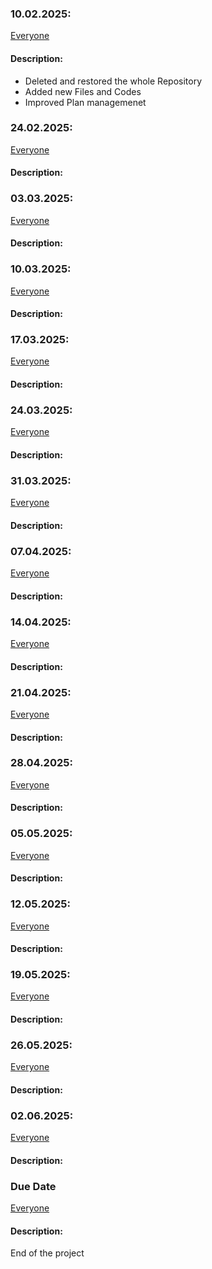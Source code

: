 ### 10.02.2025:
[Everyone](https://github.com/kingkushgaming/PSS/edit/main/docs/CONTRIBUTING.md)
#### Description:

- Deleted and restored the whole Repository
- Added new Files and Codes
- Improved Plan managemenet 


### 24.02.2025:  
[Everyone](https://github.com/kingkushgaming/PSS/edit/main/docs/CONTRIBUTING.md)  
#### Description:


### 03.03.2025:  
[Everyone](https://github.com/kingkushgaming/PSS/edit/main/docs/CONTRIBUTING.md)  
#### Description:


### 10.03.2025:  
[Everyone](https://github.com/kingkushgaming/PSS/edit/main/docs/CONTRIBUTING.md)  
#### Description:


### 17.03.2025:  
[Everyone](https://github.com/kingkushgaming/PSS/edit/main/docs/CONTRIBUTING.md)  
#### Description:


### 24.03.2025:  
[Everyone](https://github.com/kingkushgaming/PSS/edit/main/docs/CONTRIBUTING.md)  
#### Description:


### 31.03.2025:  
[Everyone](https://github.com/kingkushgaming/PSS/edit/main/docs/CONTRIBUTING.md)  
#### Description:


### 07.04.2025:  
[Everyone](https://github.com/kingkushgaming/PSS/edit/main/docs/CONTRIBUTING.md)  
#### Description:


### 14.04.2025:  
[Everyone](https://github.com/kingkushgaming/PSS/edit/main/docs/CONTRIBUTING.md)  
#### Description:



### 21.04.2025:  
[Everyone](https://github.com/kingkushgaming/PSS/edit/main/docs/CONTRIBUTING.md)  
#### Description:



### 28.04.2025:  
[Everyone](https://github.com/kingkushgaming/PSS/edit/main/docs/CONTRIBUTING.md)  
#### Description:


### 05.05.2025:  
[Everyone](https://github.com/kingkushgaming/PSS/edit/main/docs/CONTRIBUTING.md)  
#### Description:


### 12.05.2025:  
[Everyone](https://github.com/kingkushgaming/PSS/edit/main/docs/CONTRIBUTING.md)  
#### Description:


### 19.05.2025:  
[Everyone](https://github.com/kingkushgaming/PSS/edit/main/docs/CONTRIBUTING.md)  
#### Description:


### 26.05.2025:  
[Everyone](https://github.com/kingkushgaming/PSS/edit/main/docs/CONTRIBUTING.md)  
#### Description:


### 02.06.2025:  
[Everyone](https://github.com/kingkushgaming/PSS/edit/main/docs/CONTRIBUTING.md)  
#### Description:


### Due Date 
[Everyone](https://github.com/kingkushgaming/PSS/edit/main/docs/CONTRIBUTING.md)  
#### Description:
 End of the project 
